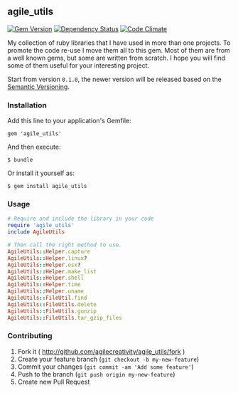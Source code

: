 ## agile_utils

[![Gem Version](https://badge.fury.io/rb/agile_utils.svg)][gem]
[![Dependency Status](https://gemnasium.com/agilecreativity/agile_utils.png)][gemnasium]
[![Code Climate](https://codeclimate.com/github/agilecreativity/agile_utils.png)][codeclimate]

[gem]: http://badge.fury.io/rb/agile_utils
[gemnasium]: https://gemnasium.com/agilecreativity/agile_utils
[codeclimate]: https://codeclimate.com/github/agilecreativity/agile_utils

My collection of ruby libraries that I have used in more than one projects.
To promote the code re-use I move them all to this gem. Most of them are from a
well known gems, but some are written from scratch.
I hope you will find some of them useful for your interesting project.

Start from version `0.1.0`, the newer version will be released based on
the [Semantic Versioning][].

### Installation

Add this line to your application's Gemfile:

    gem 'agile_utils'

And then execute:

    $ bundle

Or install it yourself as:

    $ gem install agile_utils

### Usage

```rb
# Require and include the library in your code
require 'agile_utils'
include AgileUtils

# Then call the right method to use.
AgileUtils::Helper.capture
AgileUtils::Helper.linux?
AgileUtils::Helper.osx?
AgileUtils::Helper.make_list
AgileUtils::Helper.shell
AgileUtils::Helper.time
AgileUtils::Helper.uname
AgileUtils::FileUtil.find
AgileUtils::FileUtils.delete
AgileUtils::FileUtils.gunzip
AgileUtils::FileUtils.tar_gzip_files
```

### Contributing

1. Fork it ( http://github.com/agilecreativity/agile_utils/fork )
2. Create your feature branch (`git checkout -b my-new-feature`)
3. Commit your changes (`git commit -am 'Add some feature'`)
4. Push to the branch (`git push origin my-new-feature`)
5. Create new Pull Request

[Semantic Versioning]: http://semver.org
